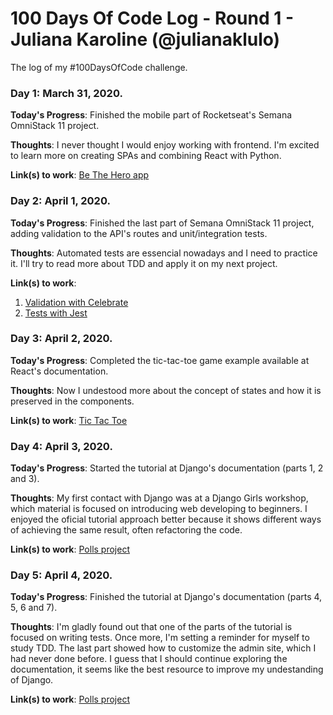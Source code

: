 # 100 Days Of Code Log - Round 1 - Juliana Karoline (@julianaklulo)

The log of my #100DaysOfCode challenge. 

### Day 1: March 31, 2020.

**Today's Progress**: Finished the mobile part of Rocketseat's Semana OmniStack 11 project.

**Thoughts**: I never thought I would enjoy working with frontend. I'm excited to learn more
on creating SPAs and combining React with Python.

**Link(s) to work**: [Be The Hero app](https://github.com/julianaklulo/omnistack11/tree/master/mobile)


### Day 2: April 1, 2020.

**Today's Progress**: Finished the last part of Semana OmniStack 11 project, adding validation to the API's routes and unit/integration tests.

**Thoughts**: Automated tests are essencial nowadays and I need to practice it. I'll try to read more about TDD and apply it on my next project.

**Link(s) to work**:
1. [Validation with Celebrate](https://github.com/julianaklulo/omnistack11/commit/74929c5e1db4ce86dea80d1a4e8d029eb6b2de9d)
2. [Tests with Jest](https://github.com/julianaklulo/omnistack11/commit/1660dbc6ac4d1e72242251f5cbf4db90062e57c8) 


### Day 3: April 2, 2020.

**Today's Progress**: Completed the tic-tac-toe game example available at React's documentation.

**Thoughts**: Now I undestood more about the concept of states and how it is preserved in the components. 

**Link(s) to work**: [Tic Tac Toe](https://github.com/julianaklulo/tutorial-react)


### Day 4: April 3, 2020.

**Today's Progress**: Started the tutorial at Django's documentation (parts 1, 2 and 3).

**Thoughts**: My first contact with Django was at a Django Girls workshop, which material is focused on introducing web developing to beginners. I enjoyed the oficial tutorial approach better because it shows different ways of achieving the same result, often refactoring the code.

**Link(s) to work**: [Polls project](https://github.com/julianaklulo/tutorial-django)


### Day 5: April 4, 2020.

**Today's Progress**: Finished the tutorial at Django's documentation (parts 4, 5, 6 and 7).

**Thoughts**: I'm gladly found out that one of the parts of the tutorial is focused on writing tests. Once more, I'm setting a reminder for myself to study TDD. The last part showed how to customize the admin site, which I had never done before. I guess that I should continue exploring the documentation, it seems like the best resource to improve my undestanding of Django.

**Link(s) to work**: [Polls project](https://github.com/julianaklulo/tutorial-django)